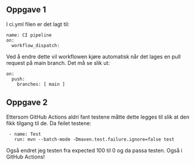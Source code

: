 ## Oppgave 1
I ci.yml filen er det lagt til: 
```
name: CI pipeline
on:
  workflow_dispatch:
``` 
Ved å endre dette vil workflowen kjøre automatisk når det lages en pull request på main branch. Det må se slik ut: 
```
on:
  push:
    branches: [ main ]
``` 
## Oppgave 2
Ettersom GitHub Actions aldri fant testene måtte dette legges til slik at den fikk tilgang til de. Da feilet testene:
```
 - name: Test
   run: mvn --batch-mode -Dmaven.test.failure.ignore=false test
``` 
Også endret jeg testen fra expected 100 til 0 og da passa testen. Også i GitHub Actions! 